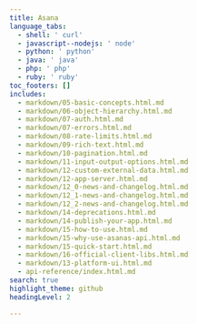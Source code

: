 ```yaml
---
title: Asana
language_tabs:
  - shell: ' curl'
  - javascript--nodejs: ' node'
  - python: ' python'
  - java: ' java'
  - php: ' php'
  - ruby: ' ruby'
toc_footers: []
includes:
  - markdown/05-basic-concepts.html.md
  - markdown/06-object-hierarchy.html.md
  - markdown/07-auth.html.md
  - markdown/07-errors.html.md
  - markdown/08-rate-limits.html.md
  - markdown/09-rich-text.html.md
  - markdown/10-pagination.html.md
  - markdown/11-input-output-options.html.md
  - markdown/12-custom-external-data.html.md
  - markdown/12-app-server.html.md
  - markdown/12_0-news-and-changelog.html.md
  - markdown/12_1-news-and-changelog.html.md
  - markdown/12_2-news-and-changelog.html.md
  - markdown/14-deprecations.html.md
  - markdown/14-publish-your-app.html.md
  - markdown/15-how-to-use.html.md
  - markdown/15-why-use-asanas-api.html.md
  - markdown/15-quick-start.html.md
  - markdown/16-official-client-libs.html.md
  - markdown/13-platform-ui.html.md
  - api-reference/index.html.md
search: true
highlight_theme: github
headingLevel: 2

---
```

